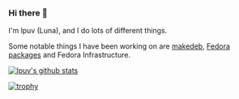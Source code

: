 ### Hi there 👋

I'm lpuv (Luna), and I do lots of different things.

Some notable things I have been working on are [makedeb](https://github.com/makedeb), [Fedora packages](https://pagure.io/user/leo) and Fedora Infrastructure.

[![lpuv's github stats](https://github-readme-stats.vercel.app/api?username=lpuv)](https://github.com/anuraghazra/github-readme-stats)

[![trophy](https://github-profile-trophy.vercel.app/?username=lpuv)](https://github.com/ryo-ma/github-profile-trophy)

